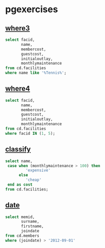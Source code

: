 # pgexercises


## [where3](https://pgexercises.com/questions/basic/where3.html) 


```sql
select facid,
       name,
	   membercost,
	   guestcost,
	   initialoutlay,
	   monthlymaintenance
from cd.facilities 
where name like '%Tennis%';
```


## [where4](https://pgexercises.com/questions/basic/where4.html) 


```sql
select facid,
       name,
	   membercost,
	   guestcost,
	   initialoutlay,
	   monthlymaintenance
from cd.facilities 
where facid IN (1, 5);
```

## [classify](https://pgexercises.com/questions/basic/classify.html)


```sql
select name,
 case when (monthlymaintenance > 100) then 
         'expensive'
      else
	     'cheap'
 end as cost
from cd.facilities;

```

## [date](https://pgexercises.com/questions/basic/date.html)

```sql
select memid,
       surname,
	   firstname, 
	   joindate
from cd.members
where (joindate) > '2012-09-01'
```